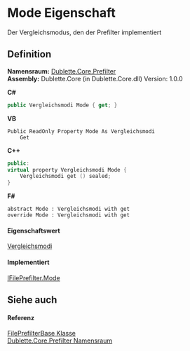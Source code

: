 # Mode Eigenschaft


Der Vergleichsmodus, den der Prefilter implementiert



## Definition
**Namensraum:** <a href="b67fc904-ff12-4792-76cf-2ab90feb928e">Dublette.Core.Prefilter</a>  
**Assembly:** Dublette.Core (in Dublette.Core.dll) Version: 1.0.0

**C#**
``` C#
public Vergleichsmodi Mode { get; }
```
**VB**
``` VB
Public ReadOnly Property Mode As Vergleichsmodi
	Get
```
**C++**
``` C++
public:
virtual property Vergleichsmodi Mode {
	Vergleichsmodi get () sealed;
}
```
**F#**
``` F#
abstract Mode : Vergleichsmodi with get
override Mode : Vergleichsmodi with get
```



#### Eigenschaftswert
<a href="9fd18be0-a2ab-2580-dd6d-7ba89b017d19">Vergleichsmodi</a>

#### Implementiert
<a href="4ac3e5be-e336-3ac1-0cb8-19556a32f3c5">IFilePrefilter.Mode</a>  


## Siehe auch


#### Referenz
<a href="dfe6fba5-b79a-be83-429b-6585ec2f4c18">FilePrefilterBase Klasse</a>  
<a href="b67fc904-ff12-4792-76cf-2ab90feb928e">Dublette.Core.Prefilter Namensraum</a>  
